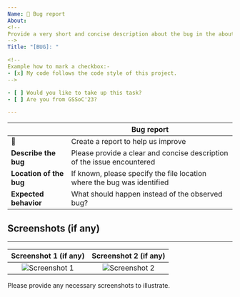 ```yaml
---
Name: 🐞 Bug report
About: 
<!--
Provide a very short and concise description about the bug in the about section.
-->
Title: "[BUG]: "

<!--
Example how to mark a checkbox:-
- [x] My code follows the code style of this project.
-->

- [ ] Would you like to take up this task? 
- [ ] Are you from GSSoC'23? 

---
```


|     |   Bug report                         |
|-----|--------------------------------------|
| 🐞  | Create a report to help us improve    |
| **Describe the bug** | Please provide a clear and concise description of the issue encountered |
| **Location of the bug** | If known, please specify the file location where the bug was identified |
| **Expected behavior** | What should happen instead of the observed bug? |

## Screenshots (if any)
---
|     Screenshot 1 (if any)       |       Screenshot 2 (if any)     |
| :-----------------: | :------------------: |
| ![Screenshot 1](link) | ![Screenshot 2](link) |


Please provide any necessary screenshots to illustrate.
